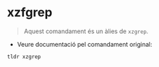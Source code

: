 # xzfgrep

> Aquest comandament és un àlies de `xzgrep`.

- Veure documentació pel comandament original:

`tldr xzgrep`

